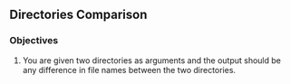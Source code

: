 ## Directories Comparison

### Objectives

1. You are given two directories as arguments and the output should be any difference in file names between the two directories.
